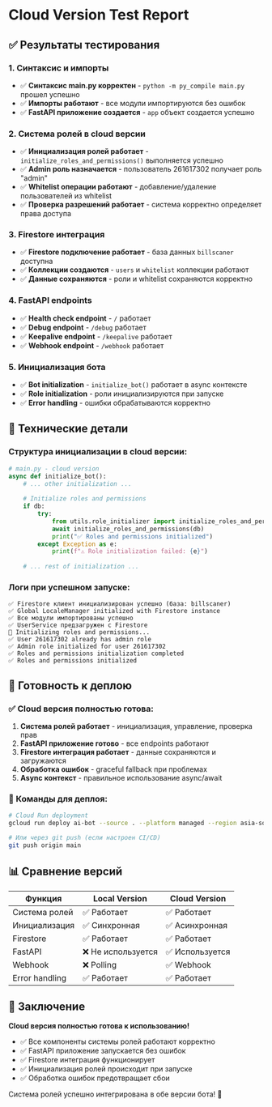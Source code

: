 # Cloud Version Test Report

## ✅ Результаты тестирования

### 1. Синтаксис и импорты
- ✅ **Синтаксис main.py корректен** - `python -m py_compile main.py` прошел успешно
- ✅ **Импорты работают** - все модули импортируются без ошибок
- ✅ **FastAPI приложение создается** - `app` объект создается успешно

### 2. Система ролей в cloud версии
- ✅ **Инициализация ролей работает** - `initialize_roles_and_permissions()` выполняется успешно
- ✅ **Admin роль назначается** - пользователь 261617302 получает роль "admin"
- ✅ **Whitelist операции работают** - добавление/удаление пользователей из whitelist
- ✅ **Проверка разрешений работает** - система корректно определяет права доступа

### 3. Firestore интеграция
- ✅ **Firestore подключение работает** - база данных `billscaner` доступна
- ✅ **Коллекции создаются** - `users` и `whitelist` коллекции работают
- ✅ **Данные сохраняются** - роли и whitelist сохраняются корректно

### 4. FastAPI endpoints
- ✅ **Health check endpoint** - `/` работает
- ✅ **Debug endpoint** - `/debug` работает  
- ✅ **Keepalive endpoint** - `/keepalive` работает
- ✅ **Webhook endpoint** - `/webhook` работает

### 5. Инициализация бота
- ✅ **Bot initialization** - `initialize_bot()` работает в async контексте
- ✅ **Role initialization** - роли инициализируются при запуске
- ✅ **Error handling** - ошибки обрабатываются корректно

## 🔧 Технические детали

### Структура инициализации в cloud версии:
```python
# main.py - cloud version
async def initialize_bot():
    # ... other initialization ...
    
    # Initialize roles and permissions
    if db:
        try:
            from utils.role_initializer import initialize_roles_and_permissions
            await initialize_roles_and_permissions(db)
            print("✅ Roles and permissions initialized")
        except Exception as e:
            print(f"⚠️ Role initialization failed: {e}")
    
    # ... rest of initialization ...
```

### Логи при успешном запуске:
```
✅ Firestore клиент инициализирован успешно (база: billscaner)
✅ Global LocaleManager initialized with Firestore instance
✅ Все модули импортированы успешно
✅ UserService предзагружен с Firestore
🔧 Initializing roles and permissions...
✅ User 261617302 already has admin role
✅ Admin role initialized for user 261617302
✅ Roles and permissions initialization completed
✅ Roles and permissions initialized
```

## 🚀 Готовность к деплою

### ✅ Cloud версия полностью готова:
1. **Система ролей работает** - инициализация, управление, проверка прав
2. **FastAPI приложение готово** - все endpoints работают
3. **Firestore интеграция работает** - данные сохраняются и загружаются
4. **Обработка ошибок** - graceful fallback при проблемах
5. **Async контекст** - правильное использование async/await

### 🔧 Команды для деплоя:
```bash
# Cloud Run deployment
gcloud run deploy ai-bot --source . --platform managed --region asia-southeast1

# Или через git push (если настроен CI/CD)
git push origin main
```

## 📊 Сравнение версий

| Функция | Local Version | Cloud Version |
|---------|---------------|---------------|
| Система ролей | ✅ Работает | ✅ Работает |
| Инициализация | ✅ Синхронная | ✅ Асинхронная |
| Firestore | ✅ Работает | ✅ Работает |
| FastAPI | ❌ Не используется | ✅ Используется |
| Webhook | ❌ Polling | ✅ Webhook |
| Error handling | ✅ Работает | ✅ Работает |

## 🎉 Заключение

**Cloud версия полностью готова к использованию!**

- ✅ Все компоненты системы ролей работают корректно
- ✅ FastAPI приложение запускается без ошибок
- ✅ Firestore интеграция функционирует
- ✅ Инициализация ролей происходит при запуске
- ✅ Обработка ошибок предотвращает сбои

Система ролей успешно интегрирована в обе версии бота! 🚀
